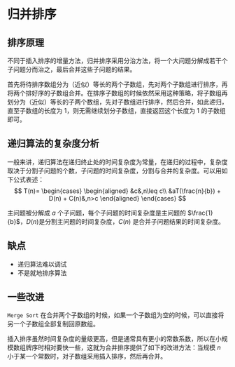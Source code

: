 # 归并排序

## 排序原理

不同于插入排序的增量方法，归并排序采用分治方法，将一个大问题分解成若干个子问题分而治之，最后合并这些子问题的结果。

首先将待排序数组分为（近似）等长的两个子数组，先对两个子数组进行排序，再将两个排好序的子数组合并。在排序子数组的时候依然采用这种策略，将子数组再划分为（近似）等长的子两个数组，先对子数组进行排序，然后合并，如此递归，直至子数组的长度为 1，则无需继续划分子数组，直接返回这个长度为 1 的子数组即可。

## 递归算法的复杂度分析

一般来讲，递归算法在递归终止处的时间复杂度为常量，在递归的过程中，复杂度取决于分割子问题的个数，子问题的时间复杂度，分割与合并的复杂度。可以用如下公式表述：
$$
T(n)=
\begin{cases}
    \begin{aligned}
        &c&,n\leq c\\
        &aT(\frac{n}{b}) + D(n) + C(n)&,n>c
    \end{aligned}
\end{cases}
$$

主问题被分解成 $a$ 个子问题，每个子问题的时间复杂度是主问题的 $\frac{1}{b}$，$D(n)$是分割主问题的时间复杂度，$C(n)$ 是合并子问题结果的时间复杂度。

## 缺点

- 递归算法难以调试
- 不是就地排序算法

## 一些改进

`Merge Sort` 在合并两个子数组的时候，如果一个子数组为空的时候，可以直接将另一个子数组全部复制回原数组。

插入排序虽然时间复杂度的量级更高，但是通常具有更小的常数系数，所以在小规模数组牌序时相对要快一些，这就为合并排序提供了如下的改进方法：当规模 $n$ 小于某一个常数时，对子数组采用插入排序，然后再合并。
